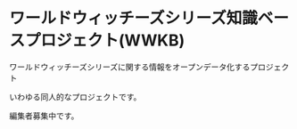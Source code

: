 # ワールドウィッチーズシリーズ知識ベースプロジェクト(WWKB)

ワールドウィッチーズシリーズに関する情報をオープンデータ化するプロジェクト

いわゆる同人的なプロジェクトです。

編集者募集中です。
